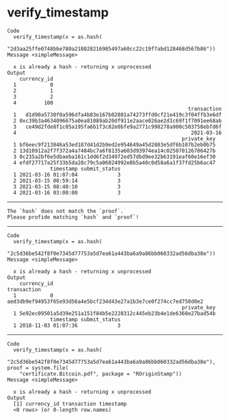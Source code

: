# verify_timestamp

    Code
      verify_timestamp(x = as.hash(
        "2d3aa25ffe0748bbe780a218028216985497a60cc22c19f7abd128468d567b86"))
    Message <simpleMessage>
      
      x is already a hash - returning x unprocessed
    Output
        currency_id
      1           0
      2           1
      3           2
      4         100
                                                               transaction
      1   d1d90a5730f0a596dfa4b83e167b02801a74273ffd0cf21e419c3f04ffb3e6df
      2 0xc39b3a4634096675a0ea81089ab20df911e2aace026ae2d1c69f1f7091ee68ab
      3   ce49d2fde8f1c05a195fa6b1f3c82e0bfe9a2771c998278a900c503758ebfd6f
      4                                                         2021-03-16
                                                             private_key
      1 bf6eec9f213846a53ed187d41d2b9ed2e954649a45d2883e5df6b107b2eb0b75
      2 13d10912a2f7f372a4a7484bc7a6f8135a603d93974ea14c025070126786427b
      3 0c235a2bf6e5dbaeba161c1dd6f2d34972ed57dbd9ee32b63191eaf60e16ef30
      4 efdf27717a25f33b5da28c79c5a06024992e8b5a40c0d58a6a1f37fd25b6ac47
                  timestamp submit_status
      1 2021-03-16 01:07:04             3
      2 2021-03-15 08:59:14             3
      3 2021-03-15 08:40:10             3
      4 2021-03-16 03:00:00             3

---

    The `hash` does not match the `proof`.
    Please profide matching `hash` and `proof`!

---

    Code
      verify_timestamp(x = as.hash(
        "2c5d36be542f8f0e7345d77753a5d7ea61a443ba6a9a86bb060332ad56dba38e"))
    Message <simpleMessage>
      
      x is already a hash - returning x unprocessed
    Output
        currency_id                                                      transaction
      1           0 aed3db9ef94953f65e93d56a4e5bcf234d43e27a1b3e7ce0f274cc7ed750d0e2
                                                             private_key
      1 5e92ec09501a5d39e251a151f84b5e2228312c445eb23b4e1de6360e27bad54b
                  timestamp submit_status
      1 2018-11-03 01:07:36             3

---

    Code
      verify_timestamp(x = as.hash(
        "2c5d36be542f8f0e7345d77753a5d7ea61a443ba6a9a86bb060332ad56dba38e"), proof = system.file(
        "certificate.Bitcoin.pdf", package = "ROriginStamp"))
    Message <simpleMessage>
      
      x is already a hash - returning x unprocessed
    Output
      [1] currency_id transaction timestamp  
      <0 rows> (or 0-length row.names)

